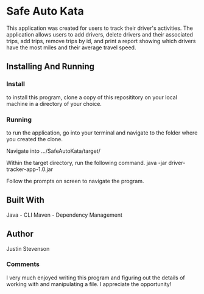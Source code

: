 # Safe Auto Kata

This application was created for users to track their driver's activities. The application allows users to add drivers, delete drivers and their associated trips, add trips, remove trips by id, and print a report showing which drivers have the most miles and their average travel speed.

## Installing And Running

### Install

to install this program, clone a copy of this reposititory on your local machine in a directory of your choice.

### Running

to run the application, go into your terminal and navigate to the folder where you created the clone.

Navigate into .../SafeAutoKata/target/

Within the target directory, run the following command.
java -jar driver-tracker-app-1.0.jar

Follow the prompts on screen to navigate the program.




## Built With
Java - CLI
Maven - Dependency Management


## Author
Justin Stevenson

### Comments

I very much enjoyed writing this program and figuring out the details of working with and manipulating a file. I appreciate the opportunity!
